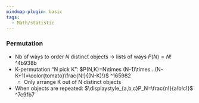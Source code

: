 ```yaml
---
mindmap-plugin: basic
tags:
  - Math/statistic
---
```

### Permutation 
- Nb of ways to order $N$ distinct objects $\to$ lists of ways $P(N)=N!$ ^4b938b
- K-permutation “N pick K”: $P(N,K)=N\times (N-1)\times...(N-K+1)=\color{tomato}\frac{N!}{(N-K)!}$ ^165982
	- Only arrange K out of N distinct objects
- When objects are repeated: $\displaystyle_{a,b,c}P_N=\frac{n!}{a!b!c!}$ ^7c9fb7
